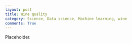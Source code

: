 ```yaml
---
layout: post
title: Wine quality
category: Science, Data science, Machine learning, wine
comments: True
---
```


Placeholder.
